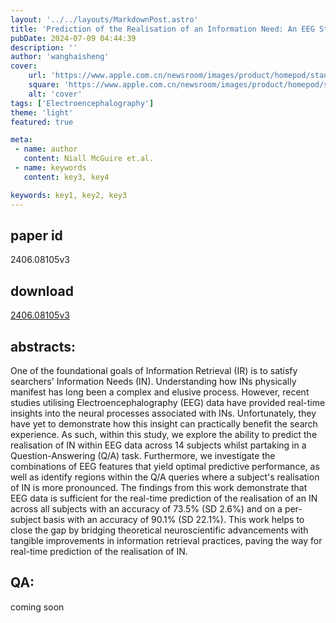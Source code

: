 ```yaml
---
layout: '../../layouts/MarkdownPost.astro'
title: 'Prediction of the Realisation of an Information Need: An EEG Study'
pubDate: 2024-07-09 04:44:39
description: ''
author: 'wanghaisheng'
cover:
    url: 'https://www.apple.com.cn/newsroom/images/product/homepod/standard/Apple-HomePod-hero-230118_big.jpg.large_2x.jpg'
    square: 'https://www.apple.com.cn/newsroom/images/product/homepod/standard/Apple-HomePod-hero-230118_big.jpg.large_2x.jpg'
    alt: 'cover'
tags: ['Electroencephalography'] 
theme: 'light'
featured: true

meta:
 - name: author
   content: Niall McGuire et.al.
 - name: keywords
   content: key3, key4

keywords: key1, key2, key3
---
```


## paper id
2406.08105v3
## download
[2406.08105v3](http://arxiv.org/abs/2406.08105v3)
## abstracts:
One of the foundational goals of Information Retrieval (IR) is to satisfy searchers' Information Needs (IN). Understanding how INs physically manifest has long been a complex and elusive process. However, recent studies utilising Electroencephalography (EEG) data have provided real-time insights into the neural processes associated with INs. Unfortunately, they have yet to demonstrate how this insight can practically benefit the search experience. As such, within this study, we explore the ability to predict the realisation of IN within EEG data across 14 subjects whilst partaking in a Question-Answering (Q/A) task. Furthermore, we investigate the combinations of EEG features that yield optimal predictive performance, as well as identify regions within the Q/A queries where a subject's realisation of IN is more pronounced. The findings from this work demonstrate that EEG data is sufficient for the real-time prediction of the realisation of an IN across all subjects with an accuracy of 73.5% (SD 2.6%) and on a per-subject basis with an accuracy of 90.1% (SD 22.1%). This work helps to close the gap by bridging theoretical neuroscientific advancements with tangible improvements in information retrieval practices, paving the way for real-time prediction of the realisation of IN.
## QA:
coming soon
